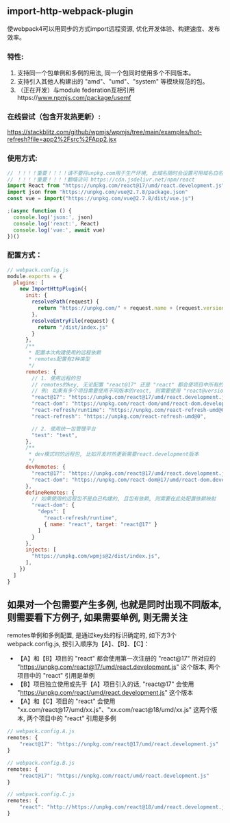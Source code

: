 ## import-http-webpack-plugin
使webpack4可以用同步的方式import远程资源, 优化开发体验、构建速度、发布效率。

### 特性:
1. 支持同一个包单例和多例的用法, 同一个包同时使用多个不同版本。
2. 支持引入其他人构建出的 "amd"、"umd"、"system" 等模块规范的包。
3. （正在开发）与module federation互相引用https://www.npmjs.com/package/usemf
<!-- 3. （待支持）"import-http" 引入 "module federation exposes"。
4. （待支持）"module federation remotes" 引入 "import-http"。
5. （待支持）"import-http" 使用 "module federation shares"。
6. （待支持）"module federation shares" 使用 "import-http deps"。 -->

### 在线尝试（包含开发热更新）:

https://stackblitz.com/github/wpmjs/wpmjs/tree/main/examples/hot-refresh?file=app2%2Fsrc%2FApp2.jsx

### 使用方式:
``` js
// ！！！！重要！！！！请不要将unpkg.com用于生产环境, 此域名随时会设置可用域名白名单
// ！！！！重要！！！！翻墙访问 https://cdn.jsdelivr.net/npm/react
import React from "https://unpkg.com/react@17/umd/react.development.js"
import json from "https://unpkg.com/vue@2.7.8/package.json"
const vue = import("https://unpkg.com/vue@2.7.8/dist/vue.js")

;(async function () {
  console.log('json:', json)
  console.log('react:', React)
  console.log('vue:', await vue)
})()
```


### 配置方式：
``` js
// webpack.config.js
module.exports = {
  plugins: [
    new ImportHttpPlugin({
      init: {
        resolvePath(request) {
          return "https://unpkg.com/" + request.name + (request.version ? "@" + request.version : "")
        },
        resolveEntryFile(request) {
          return "/dist/index.js"
        }
      },
      /**
       * 配置本次构建使用的远程依赖
       * remotes配置有2种类型
       */
      remotes: {
        // 1. 使用远程的包
        // remotes的key, 无论配置 "react@17" 还是 "react" 都会使项目中所有的 "react" 使用远程依赖
        // 例: 如果有多个项目需要使用不同版本的react, 则需要使用 "react@version" 这种方式
        "react@17": "https://unpkg.com/react@17/umd/react.development.js",
        "react-dom": "https://unpkg.com/react-dom/umd/react-dom.development.js",
        "react-refresh/runtime": "https://unpkg.com/react-refresh-umd@0",
        "react-refresh": "https://unpkg.com/react-refresh-umd@0",

        // 2. 使用统一包管理平台
        "test": "test",
      },
      /**
       * dev模式时的远程包, 比如开发时热更新需要react.development版本
       */
      devRemotes: {
        "react@17": "https://unpkg.com/react@17/umd/react.development.js",
        "react-dom": "https://unpkg.com/react-dom@17/umd/react-dom.development.js",
      },
      defineRemotes: {
        // 如果使用的远程包不是自己构建的, 且包有依赖, 则需要在此处配置依赖映射
        "react-dom": {
          "deps": [
            "react-refresh/runtime",
            { name: "react", target: "react@17" }
          ]
        }
      },
      injects: [
        "https://unpkg.com/wpmjs@2/dist/index.js",
      ],
    })
  ]
}
```

## 如果对一个包需要产生多例, 也就是同时出现不同版本, 则需要看下方例子, 如果需要单例, 则无需关注

remotes单例和多例配置, 是通过key处的标识确定的, 如下方3个webpack.config.js, 按引入顺序为【A】、【B】、【C】：

* 【A】和【B】项目的 "react" 都会使用第一次注册的 "react@17" 所对应的 "https://unpkg.com/react@17/umd/react.development.js" 这个版本, 两个项目中的 "react" 引用是单例
* 【B】项目独立使用或先于【A】项目引入的话, "react@17" 会使用 "https://unpkg.com/react/umd/react.development.js" 这个版本
* 【A】和【C】项目的 "react" 会使用 "xx.com/react@17/umd/xx.js"、"xx.com/react@18/umd/xx.js" 这两个版本, 两个项目中的 "react" 引用是多例
``` js
// webpack.config.A.js
remotes: {
    "react@17": "https://unpkg.com/react@17/umd/react.development.js"
}

// webpack.config.B.js
remotes: {
    "react@17": "https://unpkg.com/react/umd/react.development.js"
}

// webpack.config.C.js
remotes: {
    "react": "http://https://unpkg.com/react@18/umd/react.development.js"
}
```